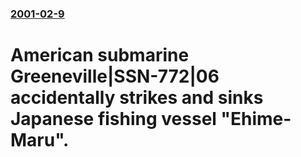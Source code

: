 ### [2001-02-9](/news/2001/02/9/index.md)

#  American submarine Greeneville|SSN-772|06 accidentally strikes and sinks Japanese fishing vessel "Ehime-Maru".



